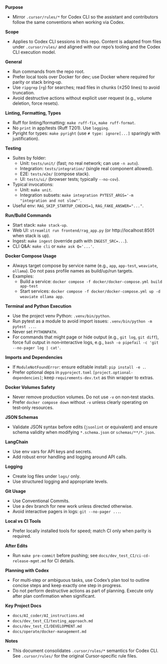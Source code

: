 **Purpose**
- Mirror `.cursor/rules/*` for Codex CLI so the assistant and contributors follow the same conventions when working via Codex.

**Scope**
- Applies to Codex CLI sessions in this repo. Content is adapted from files under `.cursor/rules/` and aligned with our repo’s tooling and the Codex CLI execution model.

**General**
- Run commands from the repo root.
- Prefer local tools over Docker for dev; use Docker where required for parity or stack bring‑up.
- Use `ripgrep` (`rg`) for searches; read files in chunks (≤250 lines) to avoid truncation.
- Avoid destructive actions without explicit user request (e.g., volume deletion, force resets).

**Linting, Formatting, Types**
- Ruff for linting/formatting: `make ruff-fix`, `make ruff-format`.
- No `print` in app/tests (Ruff T201). Use `logging`.
- Pyright for types: `make pyright` (use `# type: ignore[...]` sparingly with justification).

**Testing**
- Suites by folder:
  - Unit: `tests/unit/` (fast; no real network; can use `-n auto`).
  - Integration: `tests/integration/` (single real component allowed).
  - E2E: `tests/e2e/` (compose stack).
  - UI: `tests/ui/` (browser tests; typically `--no-cov`).
- Typical invocations:
  - Unit: `make unit`.
  - Integration subsets: `make integration PYTEST_ARGS='-m "integration and not slow"'`.
- Useful env: `RAG_SKIP_STARTUP_CHECKS=1`, `RAG_FAKE_ANSWER="..."`.

**Run/Build Commands**
- Start stack: `make stack-up`.
- Web UI: `streamlit run frontend/rag_app.py` (or http://localhost:8501 when stack is up).
- Ingest: `make ingest` (override path with `INGEST_SRC=...`).
- CLI Q&A: `make cli` or `make ask Q='...'`.

**Docker Compose Usage**
- Always target compose by service name (e.g., `app`, `app-test`, `weaviate`, `ollama`). Do not pass profile names as build/up/run targets.
- Examples:
  - Build a service: `docker compose -f docker/docker-compose.yml build app-test`
  - Start services: `docker compose -f docker/docker-compose.yml up -d weaviate ollama app`.

**Terminal and Python Execution**
- Use the project venv Python: `.venv/bin/python`.
- Run pytest as a module to avoid import issues: `.venv/bin/python -m pytest ...`.
- Never set `PYTHONPATH`.
- For commands that might page or hide output (e.g., `git log`, `git diff`), force full output in non‑interactive logs, e.g., `bash -o pipefail -c 'git --no-pager log | cat'`.

**Imports and Dependencies**
- If `ModuleNotFoundError`: ensure editable install: `pip install -e .`.
- Prefer optional deps in `pyproject.toml` `[project.optional-dependencies]`; keep `requirements-dev.txt` as thin wrapper to extras.

**Docker Volumes Safety**
- Never remove production volumes. Do not use `-v` on non‑test stacks.
- Prefer `docker compose down` without `-v` unless clearly operating on test‑only resources.

**JSON Schemas**
- Validate JSON syntax before edits (`jsonlint` or equivalent) and ensure schema validity when modifying `*.schema.json` or `schemas/**/*.json`.

**LangChain**
- Use env vars for API keys and secrets.
- Add robust error handling and logging around API calls.

**Logging**
- Create log files under `logs/` only.
- Use structured logging and appropriate levels.

**Git Usage**
- Use Conventional Commits.
- Use a dev branch for new work unless directed otherwise.
- Avoid interactive pagers in logs: `git --no-pager ...`.

**Local vs CI Tools**
- Prefer locally installed tools for speed; match CI only when parity is required.

**After Edits**
- Run `make pre-commit` before pushing; see `docs/dev_test_CI/ci-cd-release-mgmt.md` for CI details.

**Planning with Codex**
- For multi‑step or ambiguous tasks, use Codex’s plan tool to outline concise steps and keep exactly one step in progress.
- Do not perform destructive actions as part of planning. Execute only after plan confirmation when significant.

**Key Project Docs**
- `docs/AI_coder/AI_instructions.md`
- `docs/dev_test_CI/testing_approach.md`
- `docs/dev_test_CI/DEVELOPMENT.md`
- `docs/operate/docker-management.md`

**Notes**
- This document consolidates `.cursor/rules/*` semantics for Codex CLI. See `.cursor/rules/` for the original Cursor‑specific rule files.

